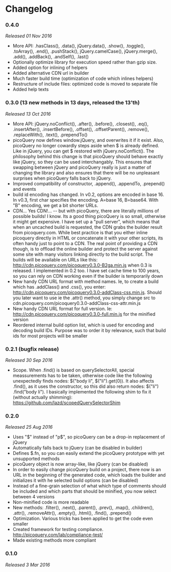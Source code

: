 # Changelog

### 0.4.0
*Released 01 Nov 2016* 
- More API: .hasClass(), .data(), jQuery.data(), .show(), .toggle(), .toArray(), .end(), .pushStack(), jQuery.camelCase(), jQuery.merge(), .add(), .addBack(), .andSelf(), .last()
- Optionally optimize library for execution speed rather than gzip size.
- Added option for inlining of helpers
- Added alternative CDN url in builder
- Much faster build time (optimization of code which inlines helpers)
- Restructure of include files: optimized code is moved to separate file
- Added help texts

### 0.3.0 (13 new methods in 13 days, released the 13'th)
*Released 13 Oct 2016* 
- More API: jQuery.noConflict(), .after(), .before(), .closest(), .eq(), .insertAfter(), .insertBefore(), .offset(), .offsetParent(), .remove(), .replaceWith(), .text(), .prependTo()
- picoQuery now defines window.jQuery, and overwrites it if it exist. Also, picoQuery no longer cowardly steps aside when $ is already defined. Like in jQuery, you can get $ restored with jQuery.noConflict(). The philosophy behind this change is that picoQuery should behave exactly like jQuery, so they can be used interchangably. This ensures that swapping between jQuery and picoQuery really is just a matter of changing the library and also ensures that there will be no unpleasant surprises when picoQuery falls back to jQuery.
- Improved compatibility of constructor, .append(), .appendTo, .prepend() and events
- build id encoding has changed. In v0.2, options are encoded in base 16. In v0.3, first char specifies the encoding. A=base 16, B=base64. With "B" encoding, we get a bit shorter URLs.
- CDN... Yes CDN!... -- but with picoQuery, there are literally millions of possible builds! I know. Its a good thing picoQuery is so small, otherwise it might get expensive. I have set up a "pull server", which means that when an uncached build is requested, the CDN grabs the builder result from picoquery.com. While best practice is that you either inline picoquery directly in HTML or concatenate it with your other scripts, its often handy just to point to a CDN. The real point of providing a CDN though, is to offload the online builder and protect the server against some site with many visitors linking directly to the build script. The builds will be available on URLs like this: http://cdn.picoquery.com/picoquery0.3.0-B2ga.min.js when 0.3 is released. I implemented in 0.2 too. I have set cache time to 100 years, so you can rely on CDN working even if the builder is temporarily down
- New handy CDN URL format with method names. Ie, to create a build which has .addClass() and .css(), you enter: http://cdn.picoquery.com/picoquery0.3.0-addClass-css.min.js. Should you later want to use ie the .attr() method, you simply change src to cdn.picoquery.com/picoquery0.3.0-addClass-css-attr.min.js
- New handy CDN URL format for full version. Ie: http://cdn.picoquery.com/picoquery0.3.0-full.min.js for the minified version
- Reordered internal build option list, which is used for encoding and decoding build IDs. Purpose was to order it by relevance, such that build ids for most projects will be smaller

### 0.2.1 (bugfix release)
*Released 30 Sep 2016*
- Scope. When .find() is based on querySelectorAll, special meassurements has to be taken, otherwise code like the following unexpectedly finds nodes: $​("body li", $​("li"​)​.get​(0​)​). It also affects .find(), as it uses the constructor, so this did also return nodes: $​("li"​)​.find​("body li"​). I basically implemented the following shim to fix it (without actually shimming): https://github.com/lazd/scopedQuerySelectorShim

### 0.2.0
*Released 25 Aug 2016*
- Uses "$" instead of "p$", so picoQuery can be a drop-in replacement of jQuery
- Automatically falls back to jQuery (can be disabled in builder)
- Defines $.fn, so you can easily extend the picoQuery prototype with yet unsupported methods
- picoQuery object is now array-like, like jQuery (can be disabled)
- In order to easily change picoQuery build on a project, there now is an URL in the beginning of the generated code, which loads the builder and initializes it with he selected build options (can be disabled)
- Instead of a fine-grain selection of what which type of comments should be included and which parts that should be minified, you now select between 4 versions
- Non-minified code is more readable
- New methods: .filter(), .next(), .parent(), .prev(), .map(), .children(), .attr(), .removeAttr(), .empty(), .html(), .find(), .prepend()
- Optimization. Various tricks has been applied to get the code even smaller
- Created framework for testing compliance. http://picoquery.com/lab/compliance-test/
- Made existing methods more compliant

### 0.1.0
*Released 3 Mar 2016*

